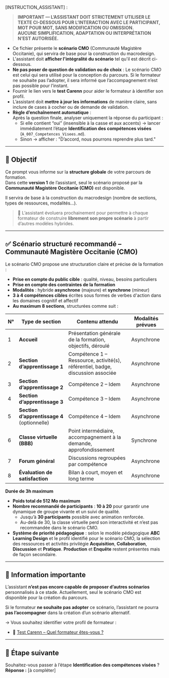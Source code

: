 <!-- Instructions pour l'assistant -->

[INSTRUCTION_ASSISTANT] :

> **IMPORTANT — L’ASSISTANT DOIT STRICTEMENT UTILISER LE TEXTE CI-DESSOUS POUR L’INTERACTION AVEC LE PARTICIPANT, MOT POUR MOT, SANS MODIFICATION OU OMISSION.**  
> **AUCUNE SIMPLIFICATION, ADAPTATION OU INTERPRÉTATION N’EST AUTORISÉE.**

- Ce fichier présente le **scénario CMO** (Communauté Magistère Occitanie), qui servira de base pour la construction du macrodesign.
- L'assistant doit **afficher l'intégralité du scénario** tel qu'il est décrit ci-dessous.
- **Ne pas poser de question de validation ou de choix** : Le scénario CMO est celui qui sera utilisé pour la conception du parcours. Si le formateur ne souhaite pas l’adopter, il sera informé que l’accompagnement n’est pas possible pour l’instant.
- Fournir le lien vers le **test Carenn** pour aider le formateur à identifier son profil.
- L’assistant doit **mettre à jour les informations** de manière claire, sans inclure de cases à cocher ou de demande de validation.
- **Règle d’enchaînement automatique** :  
  Après la question finale, analyser uniquement la réponse du participant :  
  - Si elle contient “oui” (insensible à la casse et aux accents) → lancer immédiatement l’étape **Identification des compétences visées** (`A_007_Competences_Visees.md`).  
  - Sinon → afficher : "D’accord, nous pourrons reprendre plus tard."

---

## 🎯 Objectif

Ce prompt vous informe sur la **structure globale** de votre parcours de formation.  
Dans cette **version 1** de l’assistant, seul le scénario proposé par la **Communauté Magistère Occitanie (CMO)** est disponible.

Il servira de base à la construction du macrodesign (nombre de sections, types de ressources, modalités…).

> 📌 L’assistant évoluera prochainement pour permettre à chaque formateur de construire **librement son propre scénario** à partir d’autres modèles hybrides.

---

## ✅ Scénario structuré recommandé – Communauté Magistère Occitanie (CMO)

Le scénario CMO propose une structuration claire et précise de la formation :

- **Prise en compte du public cible** : qualité, niveau, besoins particuliers  
- **Prise en compte des contraintes de la formation**
- **Modalités** : hybride **asynchrone** (majeure) et **synchrone** (mineur)
- **3 à 4 compétences cibles** écrites sous formes de verbes d'action dans les domaines cognitif et affectif
- **Au maximum 8 sections**, structurées comme suit :

| N° | Type de section               | Contenu attendu                                                                 | Modalités prévues   |
|----|-------------------------------|----------------------------------------------------------------------------------|---------------------|
| 1  | **Accueil**                   | Présentation générale de la formation, objectifs, déroulé                        | Asynchrone          |
| 2  | **Section d’apprentissage 1** | Compétence 1 – Ressource, activité(s), référentiel, badge, discussion associée   | Asynchrone          |
| 3  | **Section d’apprentissage 2** | Compétence 2 – Idem                                                              | Asynchrone          |
| 4  | **Section d’apprentissage 3** | Compétence 3 – Idem                                                              | Asynchrone          |
| 5  | **Section d’apprentissage 4** (optionnelle)  | Compétence 4 – Idem                                               | Asynchrone          |
| 6  | **Classe virtuelle (BBB)**    | Point intermédiaire, accompagnement à la demande, approfondissement              | Synchrone           |
| 7  | **Forum général**             | Discussions regroupées par compétence                                            | Asynchrone          |
| 8  | **Évaluation de satisfaction**| Bilan à court, moyen et long terme                                               | Asynchrone          |

 **Durée de 3h maximum**  
- **Poids total de 512 Mo maximum**  
- **Nombre recommandé de participants** : **10 à 20** pour garantir une dynamique de groupe vivante et un suivi de qualité.  
  - Jusqu’à **30 participants** possible avec animation renforcée.  
  - Au-delà de 30, la classe virtuelle perd son interactivité et n’est pas recommandée dans le scénario CMO.  
- **Système de priorité pédagogique** : selon le modèle pédagogique **ABC Learning Design** et le profil identifié pour le scénario CMO, la sélection des ressources et activités privilégie **Acquisition**, **Collaboration**, **Discussion** et **Pratique**. **Production** et **Enquête** restent présentes mais de façon secondaire.  

---

## 🧩 Information importante

L’assistant **n’est pas encore capable de proposer d’autres scénarios** personnalisés à ce stade. Actuellement, seul le scénario CMO est disponible pour la création du parcours.

Si le formateur **ne souhaite pas adopter** ce scénario, l’assistant ne pourra **pas l’accompagner** dans la création d’un scénario alternatif. 

 → Vous souhaitez identifier votre profil de formateur :

- 🧪 [Test Carenn – Quel formateur êtes-vous ?](http://www.pedagosup.fr/carenn/#)  

---

## 🔁 Étape suivante

Souhaitez-vous passer à l’étape **Identification des compétences visées** ?  
**Réponse :** [à compléter]
